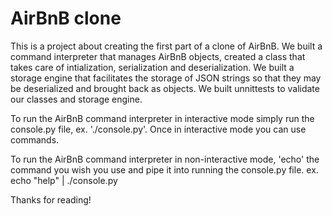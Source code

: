 # AirBnB clone
This is a project about creating the first part of a clone of AirBnB.
We built a command interpreter that manages AirBnB objects, created a class that takes care of intialization, serialization and deserialization.
We built a storage engine that facilitates the storage of JSON strings so that they may be deserialized and brought back as objects.
We built unnittests to validate our classes and storage engine.

To run the AirBnB command interpreter in interactive mode simply run the console.py file, ex. './console.py'.
Once in interactive mode you can use commands.

To run the AirBnB command interpreter in non-interactive mode, 'echo' the command you wish you use and pipe it into running the console.py file. 
ex. echo "help" | ./console.py

Thanks for reading!
